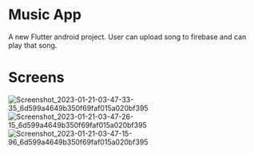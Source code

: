 # Music App

A new Flutter android project. User can upload song to firebase and can play that song.

# Screens
![Screenshot_2023-01-21-03-47-33-35_6d599a4649b350f69faf015a020bf395](https://user-images.githubusercontent.com/90951312/213815811-0448be62-bf2c-40bd-9ef0-8eb09d796a8c.jpg)
![Screenshot_2023-01-21-03-47-26-15_6d599a4649b350f69faf015a020bf395](https://user-images.githubusercontent.com/90951312/213815835-31a123b9-cc6a-4439-a746-3ab442116e08.jpg)
![Screenshot_2023-01-21-03-47-15-96_6d599a4649b350f69faf015a020bf395](https://user-images.githubusercontent.com/90951312/213815867-be89be1f-eefb-4945-9949-6eede8ceaa7e.jpg)

